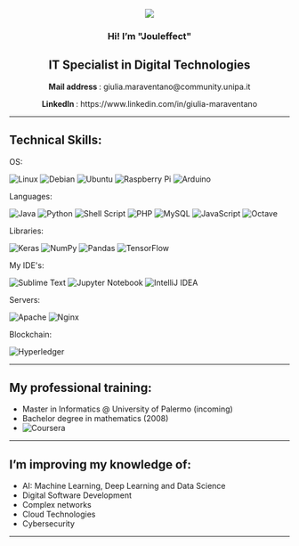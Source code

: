 
<p align="center"><img src="https://user-images.githubusercontent.com/53179989/155505992-cf7cfe47-7aef-4d7f-a6e6-ca63ba5b0cee.jpeg" /></p>

<h3 align="center"> Hi! I’m "Jouleffect" </h3>
<h2 align="center"> IT Specialist in Digital Technologies </h2>
                                                                                                                
<p align="center"><b>Mail address </b>: giulia.maraventano@community.unipa.it</p>
<p align="center"><b> LinkedIn </b>: https://www.linkedin.com/in/giulia-maraventano</p>

* * *

## Technical Skills:
OS:

![Linux](https://img.shields.io/badge/Linux-FCC624?style=for-the-badge&logo=linux&logoColor=black) ![Debian](https://img.shields.io/badge/Debian-D70A53?style=for-the-badge&logo=debian&logoColor=white) ![Ubuntu](https://img.shields.io/badge/Ubuntu-E95420?style=for-the-badge&logo=ubuntu&logoColor=white) ![Raspberry Pi](https://img.shields.io/badge/-RaspberryPi-C51A4A?style=for-the-badge&logo=Raspberry-Pi) ![Arduino](https://img.shields.io/badge/-Arduino-00979D?style=for-the-badge&logo=Arduino&logoColor=white)

Languages:

![Java](https://img.shields.io/badge/java-%23ED8B00.svg?style=for-the-badge&logo=java&logoColor=white) ![Python](https://img.shields.io/badge/python-3670A0?style=for-the-badge&logo=python&logoColor=ffdd54) ![Shell Script](https://img.shields.io/badge/shell_script-%23121011.svg?style=for-the-badge&logo=gnu-bash&logoColor=white) ![PHP](https://img.shields.io/badge/php-%23777BB4.svg?style=for-the-badge&logo=php&logoColor=white) ![MySQL](https://img.shields.io/badge/mysql-%2300f.svg?style=for-the-badge&logo=mysql&logoColor=white) ![JavaScript](https://img.shields.io/badge/javascript-%23323330.svg?style=for-the-badge&logo=javascript&logoColor=%23F7DF1E) ![Octave](https://img.shields.io/badge/OCTAVE-darkblue?style=for-the-badge&logo=octave&logoColor=fcd683) 

Libraries:

![Keras](https://img.shields.io/badge/Keras-%23D00000.svg?style=for-the-badge&logo=Keras&logoColor=white) ![NumPy](https://img.shields.io/badge/numpy-%23013243.svg?style=for-the-badge&logo=numpy&logoColor=white) ![Pandas](https://img.shields.io/badge/pandas-%23150458.svg?style=for-the-badge&logo=pandas&logoColor=white) ![TensorFlow](https://img.shields.io/badge/TensorFlow-%23FF6F00.svg?style=for-the-badge&logo=TensorFlow&logoColor=white) 

My IDE's:

![Sublime Text](https://img.shields.io/badge/sublime_text-%23575757.svg?style=for-the-badge&logo=sublime-text&logoColor=important) ![Jupyter Notebook](https://img.shields.io/badge/jupyter-%23FA0F00.svg?style=for-the-badge&logo=jupyter&logoColor=white) ![IntelliJ IDEA](https://img.shields.io/badge/IntelliJIDEA-000000.svg?style=for-the-badge&logo=intellij-idea&logoColor=white) 

Servers:

![Apache](https://img.shields.io/badge/apache-%23D42029.svg?style=for-the-badge&logo=apache&logoColor=white) ![Nginx](https://img.shields.io/badge/nginx-%23009639.svg?style=for-the-badge&logo=nginx&logoColor=white) 

Blockchain:

![Hyperledger](https://img.shields.io/badge/hyperledger-2F3134?style=for-the-badge&logo=hyperledger&logoColor=white)

* * *

## My professional training:

- Master in Informatics @ University of Palermo (incoming)
- Bachelor degree in mathematics (2008)
- ![Coursera](https://img.shields.io/badge/Coursera-%230056D2.svg?style=for-the-badge&logo=Coursera&logoColor=white)

* * *

## I’m improving my knowledge of:
- AI: Machine Learning, Deep Learning and Data Science 
- Digital Software Development
- Complex networks
- Cloud Technologies
- Cybersecurity

* * * 

